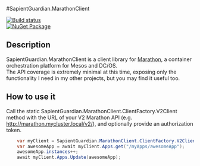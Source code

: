 #SapientGuardian.MarathonClient

[![Build status](https://ci.appveyor.com/api/projects/status/ec10cdbuawbd119o?svg=true)](https://ci.appveyor.com/project/SapientGuardian/sapientguardian-MarathonClient)<br />
[![NuGet Package](https://img.shields.io/nuget/vpre/SapientGuardian.MarathonClient.svg)](https://www.nuget.org/packages/SapientGuardian.MarathonClient/)

## Description
SapientGuardian.MarathonClient is a client library for [Marathon](https://mesosphere.github.io/marathon/), a container orchestration platform for Mesos and DC/OS.  
The API coverage is extremely minimal at this time, exposing only the functionality I need in my other projects, but you may find it useful too.

## How to use it

Call the static SapientGuardian.MarathonClient.ClientFactory.V2Client method with the URL of your V2 Marathon API (e.g. http://marathon.mycluster.local/v2/), and optionally provide an authorization token.
```C#    
    var myClient = SapientGuardian.MarathonClient.ClientFactory.V2Client("http://marathon.mycluster.local/v2/");
    var awesomeApp = await myClient.Apps.get("/myApps/awesomeApp");
    awesomeApp.instances++;
    await myClient.Apps.Update(awesomeApp);    
```
